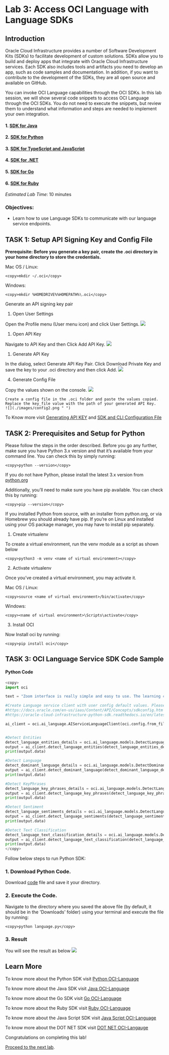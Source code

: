 # Lab 3: Access OCI Language with Language SDKs

## Introduction

Oracle Cloud Infrastructure provides a number of Software Development Kits (SDKs) to facilitate development of custom solutions. SDKs allow you to build and deploy apps that integrate with Oracle Cloud Infrastructure services. Each SDK also includes tools and artifacts you need to develop an app, such as code samples and documentation. In addition, if you want to contribute to the development of the SDKs, they are all open source and available on GitHub.

You can invoke OCI Language capabilities through the OCI SDKs.  In this lab session, we will show several code snippets to access OCI Language through the OCI SDKs. You do not need to execute the snippets, but review them to understand what information and steps are needed to implement your own integration.

#### 1. [SDK for Java](https://docs.oracle.com/en-us/iaas/Content/API/SDKDocs/javasdk.htm#SDK_for_Java)
#### 2. [SDK for Python](https://docs.oracle.com/en-us/iaas/Content/API/SDKDocs/pythonsdk.htm#SDK_for_Python)
#### 3. [SDK for TypeScript and JavaScript](https://docs.oracle.com/en-us/iaas/Content/API/SDKDocs/typescriptsdk.htm#SDK_for_TypeScript_and_JavaScript)
#### 4. [SDK for .NET](https://docs.oracle.com/en-us/iaas/Content/API/SDKDocs/dotnetsdk.htm#SDK_for_NET)
#### 5. [SDK for Go](https://docs.oracle.com/en-us/iaas/Content/API/SDKDocs/gosdk.htm#SDK_for_Go)
#### 6. [SDK for Ruby](https://docs.oracle.com/en-us/iaas/Content/API/SDKDocs/rubysdk.htm#SDK_for_Ruby)

*Estimated Lab Time*: 10 minutes

### Objectives:

* Learn how to use Language SDKs to communicate with our language service endpoints.

<!-- ### Prerequisites:
* Familiar with Python programming is required
* Have a Python environment ready in local
* Familiar with local editing tools, vi and nano
* Installed with Python libraries: `oci` and `requests` -->


## **TASK 1:** Setup API Signing Key and Config File
**Prerequisite: Before you generate a key pair, create the .oci directory in your home directory to store the credentials.**

Mac OS / Linux:

```
<copy>mkdir ~/.oci</copy>
```
Windows:
```
<copy>mkdir %HOMEDRIVE%%HOMEPATH%\.oci</copy>
```

Generate an API signing key pair

1. Open User Settings

  Open the Profile menu (User menu icon) and click User Settings.
    ![](./images/userProfileIcon.png " ")

1. Open API Key

  Navigate to API Key and then Click Add API Key.
    ![](./images/addAPIButton.png " ")

1. Generate API Key

  In the dialog, select Generate API Key Pair. Click Download Private Key and save the key to your .oci directory and then click Add.
    ![](./images/genAPI.png " ")



4. Generate Config File

  Copy the values shown on the console.
    ![](./images/conf.png " ")

    Create a config file in the .oci folder and paste the values copied.
    Replace the key_file value with the path of your generated API Key.
    ![](./images/config2.png " ")



To Know more visit [Generating API KEY](https://docs.oracle.com/en-us/iaas/Content/API/Concepts/apisigningkey.htm) and [SDK and CLI Configuration File](https://docs.oracle.com/en-us/iaas/Content/API/Concepts/sdkconfig.htm#SDK_and_CLI_Configuration_File)

## **TASK 2:** Prerequisites and Setup for Python

Please follow the steps in the order described.
Before you go any further, make sure you have Python 3.x version and that it’s available from your command line. You can check this by simply running:
```
<copy>python --version</copy>
```
If you do not have Python, please install the latest 3.x version from [python.org ](https://www.python.org)

Additionally, you’ll need to make sure you have pip available. You can check this by running:
```
<copy>pip --version</copy>
```
If you installed Python from source, with an installer from python.org, or via Homebrew you should already have pip. If you’re on Linux and installed using your OS package manager, you may have to install pip separately.


1. Create virtualenv

  To create a virtual environment, run the venv module as a script as shown below
```
<copy>python3 -m venv <name of virtual environment></copy>
```
2. Activate virtualenv

  Once you’ve created a virtual environment, you may activate it.

Mac OS / Linux:
```
<copy>source <name of virtual environment>/bin/activate</copy>
```
Windows:
```
<copy><name of virtual environment>\Scripts\activate</copy>
```
3. Install OCI

  Now Install oci by running:
```
<copy>pip install oci</copy>
```




## **TASK 3:** OCI Language Service SDK Code Sample

#### Python Code
```Python
<copy>
import oci

text = "Zoom interface is really simple and easy to use. The learning curve is very short thanks to the interface. It is very easy to share the Zoom link to join the video conference. Screen sharing quality is just ok. Zoom now claims to have 300 million meeting participants per day. It chose Oracle Corporation co-founded by Larry Ellison and headquartered in Redwood Shores , for its cloud infrastructure deployments over the likes of Amazon, Microsoft, Google, and even IBM to build an enterprise grade experience for its product. The security feature is significantly lacking as it allows people to zoom bomb"

#Create Language service client with user config default values. Please follow below link to setup ~/.oci directory and user config
#https://docs.oracle.com/en-us/iaas/Content/API/Concepts/sdkconfig.htm
#https://oracle-cloud-infrastructure-python-sdk.readthedocs.io/en/latest/configuration.html

ai_client = oci.ai_language.AIServiceLanguageClient(oci.config.from_file())


#Detect Entities
detect_language_entities_details = oci.ai_language.models.DetectLanguageEntitiesDetails(text=text)
output = ai_client.detect_language_entities(detect_language_entities_details)
print(output.data)

#Detect Language
detect_dominant_language_details = oci.ai_language.models.DetectDominantLanguageDetails(text=text)
output = ai_client.detect_dominant_language(detect_dominant_language_details)
print(output.data)

#Detect KeyPhrases
detect_language_key_phrases_details = oci.ai_language.models.DetectLanguageKeyPhrasesDetails(text=text)
output = ai_client.detect_language_key_phrases(detect_language_key_phrases_details)
print(output.data)

#Detect Sentiment
detect_language_sentiments_details = oci.ai_language.models.DetectLanguageSentimentsDetails(text=text)
output = ai_client.detect_language_sentiments(detect_language_sentiments_details)
print(output.data)

#Detect Text Classification
detect_language_text_classification_details = oci.ai_language.models.DetectLanguageTextClassificationDetails(text=text)
output = ai_client.detect_language_text_classification(detect_language_text_classification_details)
print(output.data)
</copy>
```
Follow below steps to run Python SDK:

### 1. Download Python Code.

Download [code](./files/language.py) file and save it your directory.

### 2. Execute the Code.
Navigate to the directory where you saved the above file (by default, it should be in the 'Downloads' folder) using your terminal and execute the file by running:
```
<copy>python language.py</copy>
```
### 3. Result
You will see the result as below
    ![](./images/result.png " ")



## Learn More
To know more about the Python SDK visit [Python OCI-Language](https://docs.oracle.com/en-us/iaas/tools/python/2.43.1/api/ai_language/client/oci.ai_language.AIServiceLanguageClient.html)

To know more about the Java SDK visit [Java OCI-Language](https://docs.oracle.com/en-us/iaas/tools/java/2.3.1/)

To know more about the Go SDK visit [Go OCI-Language](https://docs.oracle.com/en-us/iaas/tools/go/45.1.0/ailanguage/index.html)

To know more about the Ruby SDK visit [Ruby OCI-Language](https://docs.oracle.com/en-us/iaas/tools/ruby/2.14.0/OCI/AiLanguage.html)

To know more about the Java Script SDK visit [Java Script OCI-Language](https://docs.oracle.com/en-us/iaas/tools/typescript/2.0.1/modules/_ailanguage_index_.html)


To know more about the DOT NET SDK visit [DOT NET OCI-Langauge](https://docs.oracle.com/en-us/iaas/tools/dotnet/23.1.0/api/Oci.AilanguageService.html)

Congratulations on completing this lab!

[Proceed to the next lab](#next).
